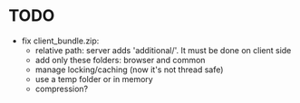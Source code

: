 # TODO

- fix client_bundle.zip:
  - relative path: server adds 'additional/'. It must be done on client side
  - add only these folders: browser and common
  - manage locking/caching (now it's not thread safe)
  - use a temp folder or in memory
  - compression?